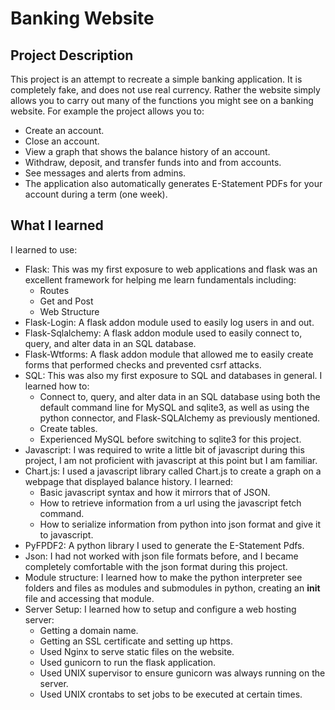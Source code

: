 # Banking Website

## Project Description
This project is an attempt to recreate a simple banking application. It is 
completely fake, and does not use real currency. Rather the website simply 
allows you to carry out many of the functions you might see on a banking 
website. For example the project allows you to:
- Create an account.
- Close an account.
- View a graph that shows the balance history of an account.
- Withdraw, deposit, and transfer funds into and from accounts.
- See messages and alerts from admins.
- The application also automatically generates E-Statement PDFs for your account during a term (one week).

## What I learned
I learned to use:
- Flask: This was my first exposure to web applications and flask was an excellent framework for helping me learn fundamentals including:
  - Routes
  - Get and Post
  - Web Structure
- Flask-Login: A flask addon module used to easily log users in and out.
- Flask-Sqlalchemy: A flask addon module used to easily connect to, query, and alter data in an SQL database.
- Flask-Wtforms: A flask addon module that allowed me to easily create forms that performed checks and prevented csrf attacks.
- SQL: This was also my first exposure to SQL and databases in general. I learned how to:
  - Connect to, query, and alter data in an SQL database using both the default command line for MySQL and sqlite3, as well as using the python connector, and Flask-SQLAlchemy as previously mentioned.
  - Create tables.
  - Experienced MySQL before switching to sqlite3 for this project.
- Javascript: I was required to write a little bit of javascript during this project, I am not proficient with javascript at this point but I am familiar.
- Chart.js: I used a javascript library called Chart.js to create a graph on a webpage that displayed balance history. I learned:
  - Basic javascript syntax and how it mirrors that of JSON.
  - How to retrieve information from a url using the javascript fetch command.
  - How to serialize information from python into json format and give it to javascript.
- PyFPDF2: A python library I used to generate the E-Statement Pdfs.
- Json: I had not worked with json file formats before, and I became completely comfortable with the json format during this project.
- Module structure: I learned how to make the python interpreter see folders and files as modules and submodules in python, creating an __init__ file and accessing that module.
- Server Setup: I learned how to setup and configure a web hosting server:
  - Getting a domain name.
  - Getting an SSL certificate and setting up https.
  - Used Nginx to serve static files on the website.
  - Used gunicorn to run the flask application.
  - Used UNIX supervisor to ensure gunicorn was always running on the server.
  - Used UNIX crontabs to set jobs to be executed at certain times.
